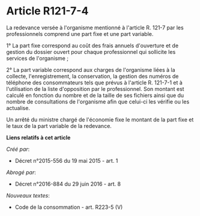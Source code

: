 # Article R121-7-4

La redevance versée à l'organisme mentionné à l'article R. 121-7 par les professionnels comprend une part fixe et une part
variable. 

1° La part fixe correspond au coût des frais annuels d'ouverture et de gestion du dossier ouvert pour chaque professionnel
qui sollicite les services de l'organisme ; 

2° La part variable correspond aux charges de l'organisme liées à la collecte, l'enregistrement, la conservation, la gestion
des numéros de téléphone des consommateurs tels que prévus à l'article R. 121-7-1 et à l'utilisation de la liste d'opposition
par le professionnel. Son montant est calculé en fonction du nombre et de la taille de ses fichiers ainsi que du nombre de
consultations de l'organisme afin que celui-ci les vérifie ou les actualise. 

Un arrêté du ministre chargé de l'économie fixe le montant de la part fixe et le taux de la part variable de la redevance.

**Liens relatifs à cet article**

_Créé par_:

  - Décret n°2015-556 du 19 mai 2015 - art. 1

_Abrogé par_:

  - Décret n°2016-884 du 29 juin 2016 - art. 8

_Nouveaux textes_:

  - Code de la consommation - art. R223-5 (V)
